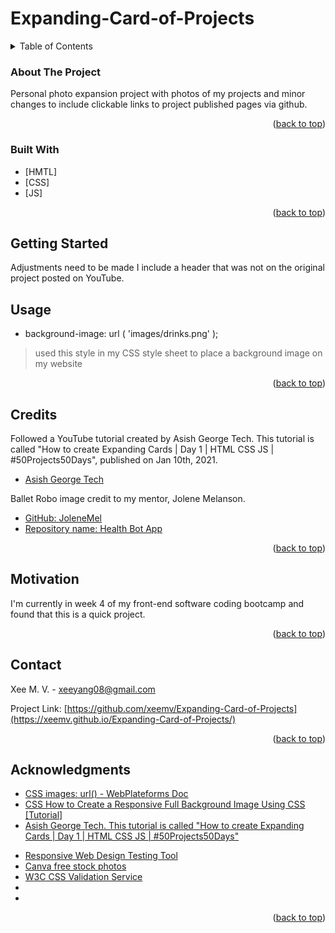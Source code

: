 # Expanding-Card-of-Projects


<!-- TABLE OF CONTENTS -->
<details>
  <summary>Table of Contents</summary>
  <ol>
    <li>
      <a href="#about-the-project">About The Project</a>
      <ul>
        <li><a href="#built-with">Built With</a></li>
      </ul>
    </li>
   <li>
     <a href="#getting-started">Getting Started</a>
      <ul>
      <!--  <li><a href="#prerequisites">Prerequisites</a></li>
        <li><a href="#installation">Installation</a></li>
      </ul>
    </li>-->
    <li><a href="#usage">Usage</a></li>
    <!--<li><a href="#roadmap">Roadmap</a></li>-->
    <li><a href="#credits">Credits</a></li>
    <!--<li><a href="#license">License</a></li>-->
    <li><a href="#motivation">Motivation</a></li>
    <li><a href="#contact">Contact</a></li>
    <li><a href="#acknowledgments">Acknowledgments</a></li>
  </ol>
</details>
<!-- ABOUT THE PROJECT -->

### About The Project

Personal photo expansion project with photos of my projects and minor changes to include clickable links to project published pages via github.

<p align="right">(<a href="#top">back to top</a>)</p>



### Built With

* [HMTL]
* [CSS]
* [JS]
<p align="right">(<a href="#top">back to top</a>)</p>

<!--GETTING STARTED-->
## Getting Started

<!-- This is an example of how you may give instructions on setting up your project locally.
To get a local copy up and running follow these simple example steps. -->

Adjustments need to be made I include a header that was not on the original project posted on YouTube.

<!--
### Prerequisites

This is an example of how to list things you need to use the software and how to install them.
* npm
  ```sh
  npm install npm@latest -g
  ```
-->

<!--### Installation

1. Get a free API Key at [https://example.com](https://example.com)
2. Clone the repo
   ```sh
   git clone https://github.com/github_username/repo_name.git
   ```
3. Install NPM packages
   ```sh
   npm install
   ```
4. Enter your API in `config.js`
   ```js
   const API_KEY = 'ENTER YOUR API';
   ```

<p align="right">(<a href="#top">back to top</a>)</p>-->



<!-- USAGE EXAMPLES -->
## Usage

- background-image: url ( 'images/drinks.png' );
> used this style in my CSS style sheet to place a background image on my website

<p align="right">(<a href="#top">back to top</a>)</p>



<!-- ROADMAP
## Roadmap

- [] Feature 1
- [] Feature 2
- [] Feature 3
    - [] Nested Feature

See the [open issues](https://github.com/github_username/repo_name/issues) for a full list of proposed features (and known issues).

<p align="right">(<a href="#top">back to top</a>)</p>-->



<!--Credits-->
## Credits

Followed a YouTube tutorial created by Asish George Tech. This tutorial is called "How to create Expanding Cards | Day 1 | HTML CSS JS | #50Projects50Days", published on Jan 10th, 2021.
- [Asish George Tech](https://www.youtube.com/watch?v=69FkUGpw3ok)
  
Ballet Robo image credit to my mentor, Jolene Melanson.
- [GitHub: JoleneMel](https://github.com/JoleneMel)
- [Repository name: Health Bot App](https://github.com/JoleneMel/HealthBotApp)




<p align="right">(<a href="#top">back to top</a>)</p>



<!-- LICENSE
## License

Distributed under the MIT License. See `LICENSE.txt` for more information.

<p align="right">(<a href="#top">back to top</a>)</p>-->

<!--Motivation -->
## Motivation

I'm currently in week 4 of my front-end software coding bootcamp and found that this is a quick project.

<p align="right">(<a href="#top">back to top</a>)</p>

<!-- CONTACT -->
## Contact

Xee M. V. - xeeyang08@gmail.com

Project Link: [https://github.com/xeemv/Expanding-Card-of-Projects](https://xeemv.github.io/Expanding-Card-of-Projects/)
<p align="right">(<a href="#top">back to top</a>)</p>

<!-- ACKNOWLEDGMENTS -->
## Acknowledgments

* <a href="https://webplatform.github.io/docs/css/functions/url/">CSS images: url() - WebPlateforms Doc</a>
* <a href="https://www.webfx.com/blog/web-design/responsive-background-image/">CSS How to Create a Responsive Full Background Image Using CSS [Tutorial]</a>
* <a href="https://www.youtube.com/watch?v=69FkUGpw3ok">Asish George Tech. This tutorial is called "How to create Expanding Cards | Day 1 | HTML CSS JS | #50Projects50Days"</a>
<!--* <a href="https://github.com/iamcodefoxx/TipCalculator">codefoxx's github repo.</a>-->
* <a href="http://mattkersley.com/responsive/">Responsive Web Design Testing Tool</a>
* <a href="https://www.canva.com/photos/free/">Canva free stock photos</a>
* <a href="https://jigsaw.w3.org/css-validator/">W3C CSS Validation Service</a>
* []()
* []()

<p align="right">(<a href="#top">back to top</a>)</p>



<!-- MARKDOWN LINKS & IMAGES
https://www.markdownguide.org/basic-syntax/#reference-style-links 
[contributors-shield]: https://img.shields.io/github/contributors/github_username/repo_name.svg?style=for-the-badge
[contributors-url]: https://github.com/github_username/repo_name/graphs/contributors
[forks-shield]: https://img.shields.io/github/forks/github_username/repo_name.svg?style=for-the-badge
[forks-url]: https://github.com/github_username/repo_name/network/members
[stars-shield]: https://img.shields.io/github/stars/github_username/repo_name.svg?style=for-the-badge
[stars-url]: https://github.com/github_username/repo_name/stargazers
[issues-shield]: https://img.shields.io/github/issues/github_username/repo_name.svg?style=for-the-badge
[issues-url]: https://github.com/github_username/repo_name/issues
[license-shield]: https://img.shields.io/github/license/github_username/repo_name.svg?style=for-the-badge
[license-url]: https://github.com/github_username/repo_name/blob/master/LICENSE.txt
[linkedin-shield]: https://img.shields.io/badge/-LinkedIn-black.svg?style=for-the-badge&logo=linkedin&colorB=555
[linkedin-url]: https://linkedin.com/in/linkedin_username
[product-screenshot]: images/screenshot.png -->



